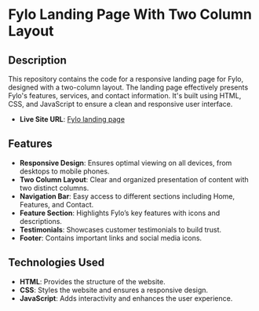 # Fylo Landing Page With Two Column Layout

## Description

This repository contains the code for a responsive landing page for Fylo, designed with a two-column layout. The landing page effectively presents Fylo's features, services, and contact information. It's built using HTML, CSS, and JavaScript to ensure a clean and responsive user interface.

- **Live Site URL**: [Fylo landing page](https://fylo-landing-page-0.netlify.app/)

## Features

- **Responsive Design**: Ensures optimal viewing on all devices, from desktops to mobile phones.
- **Two Column Layout**: Clear and organized presentation of content with two distinct columns.
- **Navigation Bar**: Easy access to different sections including Home, Features, and Contact.
- **Feature Section**: Highlights Fylo’s key features with icons and descriptions.
- **Testimonials**: Showcases customer testimonials to build trust.
- **Footer**: Contains important links and social media icons.

## Technologies Used

- **HTML**: Provides the structure of the website.
- **CSS**: Styles the website and ensures a responsive design.
- **JavaScript**: Adds interactivity and enhances the user experience.
